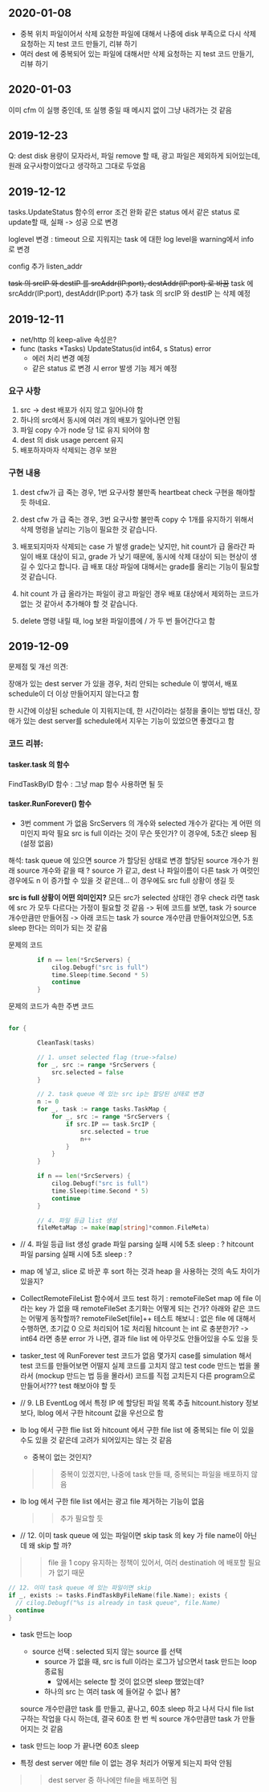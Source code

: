 ## 2020-01-08
- 중복 위치 파일이어서 삭제 요청한 파일에 대해서
나중에 disk 부족으로 다시 삭제 요청하는 지 test 코드 만들기, 리뷰 하기
- 여러 dest 에 중복되어 있는 파일에 대해서만 삭제 요청하는 지 test 코드 만들기, 리뷰 하기

## 2020-01-03
이미 cfm 이 실행 중인데, 또 실행 중일 때
메시지 없이 그냥 내려가는 것 같음

## 2019-12-23
Q: dest disk 용량이 모자라서, 파일 remove 할 때, 광고 파일은 제외하게 되어있는데,
원래 요구사항이었다고 생각하고 그대로 두었음

## 2019-12-12

tasks.UpdateStatus 함수의 error 조건 완화
같은 status 에서 같은 status 로 update할 때,
실패 -> 성공 으로 변경

loglevel 변경 : timeout 으로 지워지는 task 에 대한 log level을 warning에서 info 로 변경

config 추가
listen_addr

~~task 의 srcIP 와 destIP 를 srcAddr(IP:port), destAddr(IP:port) 로 바꿈~~
task 에 srcAddr(IP:port), destAddr(IP:port) 추가
task 의 srcIP 와 destIP 는 삭제 예정

## 2019-12-11

- net/http 의 keep-alive 속성은?
- func (tasks *Tasks) UpdateStatus(id int64, s Status) error
  - 에러 처리 변경 예정
  - 같은 status 로 변경 시 error 발생 기능 제거 예정

### 요구 사항
1. src -> dest 배포가 쉬지 않고 일어나야 함
2. 하나의 src에서 동시에 여러 개의 배포가 일어나면 안됨
3. 파일 copy 수가 node 당 1로 유지 되어야 함
4. dest 의 disk usage percent 유지
5. 배포하자마자 삭제되는 경우 보완

### 구현 내용

1. dest cfw가 급 죽는 경우, 1번 요구사항 불만족
  heartbeat check 구현을 해야할 듯 하네요.

2. dest cfw 가 급 죽는 경우, 3번 요구사항 불만족
  copy 수 1개를 유지하기 위해서 삭제 명령을 날리는 기능이 필요한 것 같습니다.

3. 배포되지마자 삭제되는 case 가 발생
  grade는 낮지만, hit count가 급 올라간 파일이 배포 대상이 되고,
  grade 가 낮기 때문에, 동시에 삭제 대상이 되는 현상이 생길 수 있다고 합니다.
    급 배포 대상 파일에 대해서는 grade를 올리는 기능이 필요할 것 같습니다.

4. hit count 가 급 올라가는 파일이 광고 파일인 경우
  배포 대상에서 제외하는 코드가 없는 것 같아서 추가해야 할 것 같습니다.

5. delete 명령 내릴 때, log 보완
  파일이름에 / 가 두 번 들어간다고 함

## 2019-12-09

문제점 및 개선 의견:

장애가 있는 dest server 가 있을 경우,
처리 안되는 schedule 이 쌓여서,
배포 schedule이 더 이상 만들어지지 않는다고 함

한 시간에 이상된 schedule 이 지워지는데,
한 시간이라는 설정을 줄이는 방법 대신,
장애가 있는 dest server를 schedule에서 지우는 기능이 있었으면
좋겠다고 함


### 코드 리뷰:

#### tasker.task 의 함수

FindTaskByID 함수 : 그냥 map 함수 사용하면 될 듯

#### tasker.RunForever() 함수

- 3번 comment 가 없음
  SrcServers 의 개수와 selected 개수가 같다는 게 어떤 의미인지 파악 필요
  src is full 이라는 것이 무슨 뜻인가?
  이 경우에, 5초간 sleep 됨 (설정 없음)

해석:
task queue 에 있으면 source 가 할당된 상태로 변경
할당된 source 개수가 원래 source 개수와 같을 때
 ? source 가 같고, dest 나 파일이름이 다른 task 가 여럿인 경우에도
 n 이 증가할 수 있을 것 같은데...
 이 경우에도 src full 상황이 생길 듯

**src is full 상황이 어떤 의미인지?**
  모든 src가 selected 상태인 경우 check 라면
  task 에 src 가 모두 다르다는 가정이 필요할 것 같음
  -> 뒤에 코드를 보면, task 가 source 개수만큼만 만들어짐
  ->  아래 코드는 task 가 source 개수만큼 만들어져있으면,
  5초 sleep 한다는 의미가 되는 것 같음

문제의 코드
``` go
		if n == len(*SrcServers) {
			cilog.Debugf("src is full")
			time.Sleep(time.Second * 5)
			continue
		}
```

문제의 코드가 속한 주변 코드
``` go

for {

		CleanTask(tasks)

		// 1. unset selected flag (true->false)
		for _, src := range *SrcServers {
			src.selected = false
		}

		// 2. task queue 에 있는 src ip는 할당된 상태로 변경
		n := 0
		for _, task := range tasks.TaskMap {
			for _, src := range *SrcServers {
				if src.IP == task.SrcIP {
					src.selected = true
					n++
				}
			}
		}

		if n == len(*SrcServers) {
			cilog.Debugf("src is full")
			time.Sleep(time.Second * 5)
			continue
		}

		// 4. 파일 등급 list 생성
		fileMetaMap := make(map[string]*common.FileMeta)


```

- // 4. 파일 등급 list 생성
grade 파일 parsing 실패 시에 5초 sleep : ?
hitcount 파일 parsing 실패 시에 5초 sleep : ?


- map 에 넣고, slice 로 바꾼 후 sort 하는 것과
 heap 을 사용하는 것의 속도 차이가 있을지?

- CollectRemoteFileList 함수에서
  코드 test 하기 :
  remoteFileSet map 에 file 이라는 key 가 없을 때
    remoteFileSet 초기화는 어떻게 되는 건가?
    아래와 같은 코드는 어떻게 동작할까?
    remoteFileSet[file]++
      테스트 해보니 : 없은 file 에 대해서 수행하면, 초기값 0 으로 처리되어 1로 처리됨
  hitcount 는 int 로 충분한가? -> int64 라면 충분
  error 가 나면, 결과 file list 에 아무것도 안들어있을 수도 있을 듯

- tasker_test 에 RunForever test 코드가 없음
  몇가지 case를 simulation 해서 test 코드를 만들어보면 어떨지
  실제 코드를 고치지 않고 test code 만드는 법을 몰라서
  (mockup 만드는 법 등을 몰라서)
  코드를 직접 고치든지 다른 program으로 만들어서??? test 해보아야 할 듯

- // 9. LB EventLog 에서 특정 IP 에 할당된 파일 목록 추출
hitcount.history 정보보다,
lblog 에서 구한 hitcount 값을 우선으로 함


- lb log 에서 구한 flie list 와
hitcount 에서 구한 file list 에 중복되는 file 이 있을 수도 있을 것 같은데
고려가 되어있지는 않는 것 같음
  - 중복이 없는 것인지?
  >> 중복이 있겠지만, 나중에 task 만들 때, 중복되는 파일을 배포하지 않음

- lb log 에서 구한 file list 에서는 광고 file 제거하는 기능이 없음
  >> 추가 필요할 듯
- // 12. 이미 task queue 에 있는 파일이면 skip
task 의 key 가 file name이 아닌데 왜 skip 할 까?
 >> file 을 1 copy 유지하는 정책이 있어서, 여러 destinatioh 에 배포할 필요가 없기 때문

``` go
// 12. 이미 task queue 에 있는 파일이면 skip
if _, exists := tasks.FindTaskByFileName(file.Name); exists {
  // cilog.Debugf("%s is already in task queue", file.Name)
  continue
}
```

- task 만드는 loop
  - source 선택 :
    selected 되지 않는 source 를 선택
    - source 가 없을 때,
      src is full 이라는 로그가 남으면서 task 만드는 loop 종료됨
      - 앞에서는 selecte 할 것이 없으면 sleep 했었는데?
    - 하나의 src 는 여러 task 에 들어갈 수 없나 봄?

  source 개수만큼만 task 를 만들고, 끝나고,
  60초 sleep 하고 나서
  다시 file list 구하는 작업을 다시 하는데,
  결국 60초 한 번 씩 source 개수만큼만 task 가 만들어지는 것 같음


- task 만드는 loop 가 끝나면 60초 sleep

- 특정 dest server 에만 file 이 없는 경우 처리가 어떻게 되는지 파악 안됨
>> dest server 중 하나에만 file을 배포하면 됨
